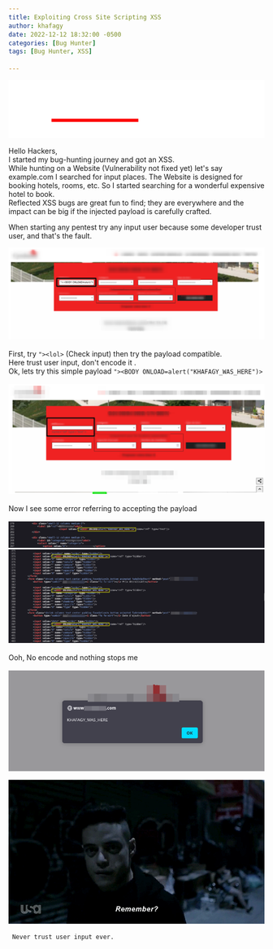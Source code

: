 ```yaml
---
title: Exploiting Cross Site Scripting XSS
author: khafagy
date: 2022-12-12 18:32:00 -0500
categories: [Bug Hunter]
tags: [Bug Hunter, XSS]

---
```

![image](https://raw.githubusercontent.com/5afagy/5afagy.github.io/main/assets/image/image29.png)


Hello Hackers,<br>
I started my bug-hunting journey and got an XSS.<br>
While hunting on a Website (Vulnerability not fixed yet) let's say example.com I searched for input places. The Website is designed for booking hotels, rooms, etc. So I started searching for a wonderful expensive hotel to book.<br>
Reflected XSS bugs are great fun to find; they are everywhere and the impact can be big if the injected payload is carefully crafted.
<br>
 
When starting any pentest try any input user because some developer trust user, and that's the fault.

![image](https://raw.githubusercontent.com/5afagy/5afagy.github.io/main/assets/image/image10.png)
<br> <br>
First, try `"><lol>` (Check input)  then try the payload compatible.<br>
Here trust user input, don't encode it .<br>
Ok, lets try this simple payload `"><BODY ONLOAD=alert("KHAFAGY_WAS_HERE")>`
<br> <br>
![image](https://raw.githubusercontent.com/5afagy/5afagy.github.io/main/assets/image/image12.png)
<br> <br>
Now I see some error referring to accepting the payload
<br> <br>
![image](https://raw.githubusercontent.com/5afagy/5afagy.github.io/main/assets/image/image15.png)
![image](https://raw.githubusercontent.com/5afagy/5afagy.github.io/main/assets/image/image14.png)
<br> <br>
 Ooh, No encode and nothing stops me
<br> <br>
![image](https://raw.githubusercontent.com/5afagy/5afagy.github.io/main/assets/image/image13.png)


![image](https://raw.githubusercontent.com/5afagy/5afagy.github.io/main/assets/image/image16.gif)

     Never trust user input ever.
